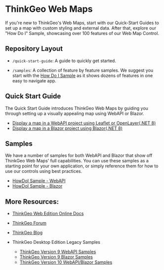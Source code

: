 # ThinkGeo Web Maps

If you're new to ThinkGeo's Web Maps, start with our Quick-Start Guides to set up a map with custom styling and external data. After that, explore our "How Do I" Sample, showcasing over 100 features of our Web Map Control.

## Repository Layout

- `/quick-start-guide`: A guide to quickly get started.

- `/samples`: A collection of feature by feature samples.  We suggest you start with the [How Do I Sample](https://gitlab.com/thinkgeo/public/thinkgeo-web-maps/-/tree/master/samples/web-api) as it shows dozens of features in one easy to navigate app.

## Quick Start Guide
The Quick Start Guide introduces ThinkGeo Web Maps by guiding you through setting up a visually appealing map using WebAPI or Blazor.

- [Display a map in a WebAPI project using Leaflet or OpenLayer(.NET 8)]()
- [Display a map in a Blazor project using Blazor(.NET 8)]()

## Samples

We have a number of samples for both WebAPI and Blazor that show off ThinkGeo Web Maps' full capabilities. You can use these samples as a starting point for your own application, or simply reference them for how to use our controls using best practices.

- [HowDoI Sample - WebAPI](https://gitlab.com/thinkgeo/public/thinkgeo-web-maps/-/tree/master/samples/web-api)
- [HowDoI Sample - Blazor](https://gitlab.com/thinkgeo/public/thinkgeo-web-maps/-/tree/master/samples/blazor/HowDoISample)

## More Resources:
- [ThinkGeo Web Edition Online Docs](https://docs.thinkgeo.com/products/desktop-maps/quickstart/)
    
- [ThinkGeo Forum](https://community.thinkgeo.com/c/thinkgeo-ui-for-desktop)
        
- [ThinkGeo Blog](https://www.thinkgeo.com/blog/) 

- ThinkGeo Desktop Edition Legacy Samples
   - [ThinkGeo Version 9 WebAPI Samples](https://wiki.thinkgeo.com/wiki/thinkgeo_web_for_api)
   - [ThinkGeo Version 9 Blazor Samples](https://wiki.thinkgeo.com/wiki/thinkgeo_web_for_blazor)
   - [ThinkGeo Version 10 WebAPI/Blazor Samples](https://gitlab.com/thinkgeo/public/thinkgeo-web-maps/-/tree/support/v10?ref_type=heads)